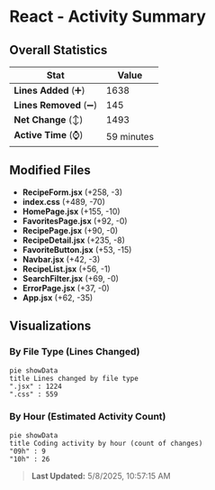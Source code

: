 # React - Activity Summary 

## Overall Statistics

| Stat                   | Value                                                             |
| ---------------------- | ----------------------------------------------------------------- |
| **Lines Added** (➕)   | 1638                                          |
| **Lines Removed** (➖) | 145                                        |
| **Net Change** (↕)    | 1493                |
| **Active Time** (⌚)   | 59 minutes |


## Modified Files
- **RecipeForm.jsx** (+258, -3)
- **index.css** (+489, -70)
- **HomePage.jsx** (+155, -10)
- **FavoritesPage.jsx** (+92, -0)
- **RecipePage.jsx** (+90, -0)
- **RecipeDetail.jsx** (+235, -8)
- **FavoriteButton.jsx** (+53, -15)
- **Navbar.jsx** (+42, -3)
- **RecipeList.jsx** (+56, -1)
- **SearchFilter.jsx** (+69, -0)
- **ErrorPage.jsx** (+37, -0)
- **App.jsx** (+62, -35)

## Visualizations

### By File Type (Lines Changed)

```mermaid
pie showData
title Lines changed by file type
".jsx" : 1224
".css" : 559
```

### By Hour (Estimated Activity Count)

```mermaid
pie showData
title Coding activity by hour (count of changes)
"09h" : 9
"10h" : 26
```


> **Last Updated:** 5/8/2025, 10:57:15 AM